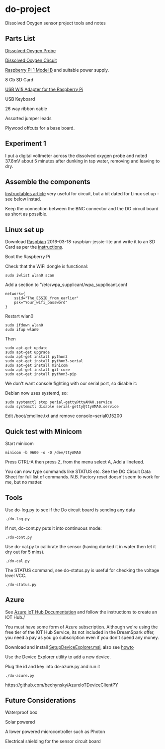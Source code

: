 # do-project
Dissolved Oxygen sensor project tools and notes

## Parts List

[Dissolved Oxygen Probe](http://www.atlas-scientific.com/product_pages/probes/do_probe.html)

[Dissolved Oxygen Circuit](http://www.atlas-scientific.com/product_pages/circuits/ezo_do.html)

[Raspberry PI 1 Model B](https://www.raspberrypi.org/products/model-b/) and suitable power supply.

8 Gb SD Card

[USB Wifi Adapter for the Raspberry Pi](http://www.amazon.co.uk/USB-Wifi-Adapter-Raspberry-Pi/dp/B00EZOQFHO)

USB Keyboard

26 way ribbon cable

Assorted jumper leads

Plywood offcuts for a base board.

## Experiment 1

I put a digital voltmeter across the dissolved oxygen probe and noted
37.8mV about 5 minutes after dunking in tap water, removing and
leaving to dry.

## Assemble the components

[Instructables article](http://www.instructables.com/id/Plotly-Atlas-Scientific-Graph-Real-Time-Dissolved-/)
very useful for circuit, but a bit dated for Linux set up - see below instad.

Keep the connection between the BNC connector and the DO circuit board
as short as possible.

## Linux set up

Download [Raspbian](https://www.raspberrypi.org/downloads/)
2016-03-18-raspbian-jessie-lite and write it to an SD Card as per the
[instructions](https://www.raspberrypi.org/documentation/installation/installing-images/README.md).

Boot the Raspberry Pi

Check that the WiFi dongle is functional:

	sudo iwlist wlan0 scan

Add a section to "/etc/wpa_supplicant/wpa_supplicant.conf

	network={
		ssid="The_ESSID_from_earlier"
		psk="Your_wifi_password"
	}

Restart wlan0

	sudo ifdown wlan0
	sudo ifup wlan0
	
Then

	sudo apt-get update
	sudo apt-get upgrade
	sudo apt-get install python3
	sudo apt-get install python3-serial
	sudo apt-get install minicom
	sudo apt-get install git-core
	sudo apt-get install python3-pip

We don't want console fighting with our serial port, so disable it:

Debian now uses systemd, so:

	sudo systemctl stop serial-getty@ttyAMA0.service
	sudo systemctl disable serial-getty@ttyAMA0.service

Edit /boot/cmdline.txt and remove console=serial0,15200 

## Quick test with Minicom

Start minicom

	minicom -b 9600 -o -D /dev/ttyAMA0
	
Press CTRL-A then press Z, from the menu select A, Add a linefeed.

You can now type commands like STATUS etc. See the DO Circuit Data
Sheet for full list of commands. N.B. Factory reset doesn't seem to
work for me, but no matter.

## Tools

Use do-log.py to see if the Do circuit board is sending any data

	./do-log.py

If not, do-cont.py puts it into continuous mode:

	./do-cont.py
	
Use do-cal.py to calibrate the sensor (having dunked it in water then
let it dry out for 5 mins).

	./do-cal.py
	
The STATUS command, see do-status.py is useful for checking the
voltage level VCC.

	./do-status.py
	
## Azure

See [Azure IoT Hub Documentation](https://azure.microsoft.com/en-gb/documentation/services/iot-hub/)
and follow the instructions to create an IOT Hub./

You must have some form of Azure subscription. Although we're using
the free tier of the IOT Hub Service, its not included in the
DreamSpark offer, you need a pay as you go subscription even if you
don't spend any money.

Download and install
[SetupDeviceExplorer.msi](https://github.com/Azure/azure-iot-sdks/releases),
also see
[howto](https://github.com/Azure/azure-iot-sdks/blob/master/tools/DeviceExplorer/doc/how_to_use_device_explorer.md)

Use the Device Explorer utility to add a new device.

Plug the id and key into do-azure.py and run it

	./do-azure.py
	
https://github.com/bechynsky/AzureIoTDeviceClientPY

## Future Considerations

Waterproof box

Solar powered

A lower powered microcontroller such as Photon

Electrical shielding for the sensor circuit board

